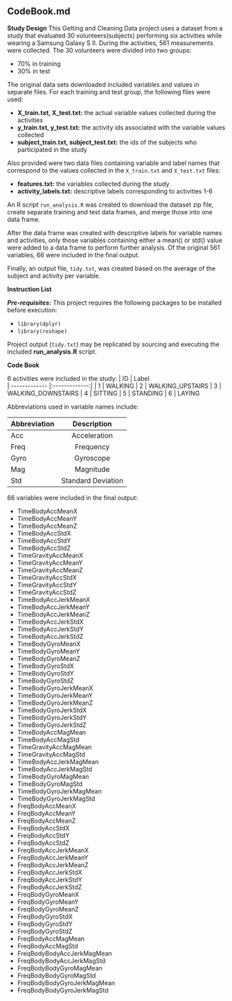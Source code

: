 ## **CodeBook.md**

**Study Design**
This Getting and Cleaning Data project uses a dataset from a study that evaluated 30 volunteers(subjects) performing six activities while wearing a Samsung Galaxy S II.  During the activities, 561 measurements were collected.  The 30 volunteers were divided into two groups: 
 - 70% in training
 - 30% in test

The original data sets downloaded included variables and values in separate files.
For each training and test group, the following files were used:
 - **X_train.txt, X_test.txt:** the actual variable values collected during the activities
 - **y_train.txt, y_test.txt:** the activity ids associated with the variable values collected 
 - **subject_train.txt, subject_test.txt:** the ids of the subjects who participated in the study

Also provided were two data files containing variable and label names that correspond to the values collected in the `X_train.txt` and `X_test.txt` files:
 - **features.txt:** the variables collected during the study
 - **activity_labels.txt:** descriptive labels corresponding to activities 1-6

An R script `run_analysis.R` was created to download the dataset zip file, create separate training and test data frames, and merge those into one data frame. 

After the data frame was created with descriptive labels for variable names and activities,
only those variables containing either a mean() or std() value were added to a data frame to perform further analysis.  Of the original 561 variables, 66 were included in the final output.

Finally, an output file,  `tidy.txt`, was created based on the average of the subject and activity per variable.

**Instruction List**

***Pre-requisites:***
This project requires the following packages to be installed before execution:

 - `library(dplyr)` 
 - `library(reshape)`

Project output (`tidy.txt`) may be replicated by sourcing and executing the included **run_analysis.R** script.

**Code Book**

6 activities were included in the study:
| ID        | Label           
| ------------- |:-------------:| 
| 1 | WALKING 
| 2 | WALKING_UPSTAIRS 
| 3 | WALKING_DOWNSTAIRS 
| 4 | SITTING 
| 5 | STANDING 
| 6 | LAYING 

Abbreviations used in variable names include: 

| Abbreviation        | Description           
| ------------- |:-------------:| 
| Acc | Acceleration |
| Freq | Frequency |
| Gyro | Gyroscope |
| Mag | Magnitude |
| Std | Standard Deviation |

66 variables were included in the final output:

 - TimeBodyAccMeanX
 - TimeBodyAccMeanY
 - TimeBodyAccMeanZ
 - TimeBodyAccStdX
 - TimeBodyAccStdY
 - TimeBodyAccStdZ
 - TimeGravityAccMeanX
 - TimeGravityAccMeanY
 - TimeGravityAccMeanZ
 - TimeGravityAccStdX
 - TimeGravityAccStdY
 - TimeGravityAccStdZ
 - TimeBodyAccJerkMeanX
 - TimeBodyAccJerkMeanY
 - TimeBodyAccJerkMeanZ
 - TimeBodyAccJerkStdX
 - TimeBodyAccJerkStdY
 - TimeBodyAccJerkStdZ
 - TimeBodyGyroMeanX
 - TimeBodyGyroMeanY
 - TimeBodyGyroMeanZ
 - TimeBodyGyroStdX
 - TimeBodyGyroStdY
 - TimeBodyGyroStdZ
 - TimeBodyGyroJerkMeanX
 - TimeBodyGyroJerkMeanY
 - TimeBodyGyroJerkMeanZ
 - TimeBodyGyroJerkStdX
 - TimeBodyGyroJerkStdY
 - TimeBodyGyroJerkStdZ
 - TimeBodyAccMagMean
 - TimeBodyAccMagStd
 - TimeGravityAccMagMean
 - TimeGravityAccMagStd
 - TimeBodyAccJerkMagMean
 - TimeBodyAccJerkMagStd
 - TimeBodyGyroMagMean
 - TimeBodyGyroMagStd
 - TimeBodyGyroJerkMagMean
 - TimeBodyGyroJerkMagStd
 - FreqBodyAccMeanX
 - FreqBodyAccMeanY
 - FreqBodyAccMeanZ
 - FreqBodyAccStdX
 - FreqBodyAccStdY
 - FreqBodyAccStdZ
 - FreqBodyAccJerkMeanX
 - FreqBodyAccJerkMeanY
 - FreqBodyAccJerkMeanZ
 - FreqBodyAccJerkStdX
 - FreqBodyAccJerkStdY
 - FreqBodyAccJerkStdZ
 - FreqBodyGyroMeanX
 - FreqBodyGyroMeanY
 - FreqBodyGyroMeanZ
 - FreqBodyGyroStdX
 - FreqBodyGyroStdY
 - FreqBodyGyroStdZ
 - FreqBodyAccMagMean
 - FreqBodyAccMagStd
 - FreqBodyBodyAccJerkMagMean
 - FreqBodyBodyAccJerkMagStd
 - FreqBodyBodyGyroMagMean
 - FreqBodyBodyGyroMagStd
 - FreqBodyBodyGyroJerkMagMean
 - FreqBodyBodyGyroJerkMagStd